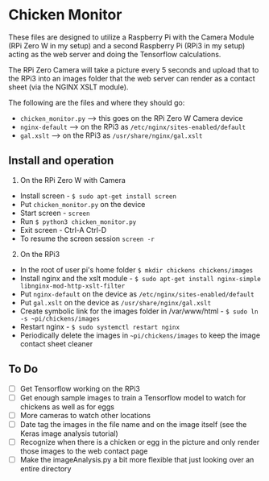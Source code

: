# Chicken Monitor
These files are designed to utilize a Raspberry Pi with the Camera Module (RPi Zero W in my setup) and a second Raspberry Pi (RPi3 in my setup) acting as the web server and doing the Tensorflow calculations.

The RPi Zero Camera will take a picture every 5 seconds and upload that to the RPi3 into an images folder that the web server can render as a contact sheet (via the NGINX XSLT module).

The following are the files and where they should go:
- `chicken_monitor.py` --> this goes on the RPi Zero W Camera device
- `nginx-default` --> on the RPi3 as `/etc/nginx/sites-enabled/default`
- `gal.xslt` --> on the RPi3 as `/usr/share/nginx/gal.xslt`

## Install and operation
1. On the RPi Zero W with Camera
  - Install screen - `$ sudo apt-get install screen`
  - Put `chicken_monitor.py` on the device
  - Start screen - `screen`
  - Run `$ python3 chicken_monitor.py`
  - Exit screen - Ctrl-A Ctrl-D
  - To resume the screen session `screen -r`
2. On the RPi3
  - In the root of user pi's home folder `$ mkdir chickens chickens/images`
  - Install nginx and the xslt module - `$ sudo apt-get install nginx-simple libnginx-mod-http-xslt-filter`
  - Put `nginx-default` on the device as `/etc/nginx/sites-enabled/default`
  - Put `gal.xslt` on the device as `/usr/share/nginx/gal.xslt`
  - Create symbolic link for the images folder in /var/www/html - `$ sudo ln -s ~pi/chickens/images`
  - Restart nginx - `$ sudo systemctl restart nginx`
  - Periodically delete the images in `~pi/chickens/images` to keep the image contact sheet cleaner

## To Do
- [ ] Get Tensorflow working on the RPi3
- [ ] Get enough sample images to train a Tensorflow model to watch for chickens as well as for eggs
- [ ] More cameras to watch other locations
- [ ] Date tag the images in the file name and on the image itself (see the Keras image analysis tutorial)
- [ ] Recognize when there is a chicken or egg in the picture and only render those images to the web contact page
- [ ] Make the imageAnalysis.py a bit more flexible that just looking over an entire directory

